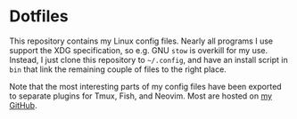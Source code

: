 # Dotfiles
This repository contains my Linux config files. Nearly all programs I use
support the XDG specification, so e.g. GNU `stow` is overkill for my use.
Instead, I just clone this repository to `~/.config`, and have an install
script in `bin` that link the remaining couple of files to the right place.

Note that the most interesting parts of my config files have been exported to
separate plugins for Tmux, Fish, and Neovim. Most are hosted on [my GitHub][1].

[1]: https://github.com/jabirali?tab=repositories&type=source

